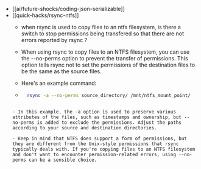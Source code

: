 - [[ai/future-shocks/coding-json-serializable]]
- [[quick-hacks/rsync-ntfs]]
    - when rsync is used to copy files to an ntfs filesystem, is there a switch to stop permissions being transfered so that there are not errors reported by rsync ?


    - When using rsync to copy files to an NTFS filesystem, you can use the --no-perms option to prevent the transfer of permissions. This option tells rsync not to set the permissions of the destination files to be the same as the source files.

    - Here's an example command:

    - ```bash
        rsync -a --no-perms source_directory/ /mnt/ntfs_mount_point/
    ```

    - In this example, the -a option is used to preserve various attributes of the files, such as timestamps and ownership, but --no-perms is added to exclude the permissions. Adjust the paths according to your source and destination directories.

    - Keep in mind that NTFS does support a form of permissions, but they are different from the Unix-style permissions that rsync typically deals with. If you're copying files to an NTFS filesystem and don't want to encounter permission-related errors, using --no-perms can be a sensible choice.





